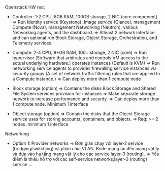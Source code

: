 Openstack HW req:
- Controller: 1-2 CPU, 8GB RAM, 100GB storage, 2 NIC (core component)
=> Run Identity service (Keystone), Image service (Glance), management Compute (Nova), management Networking (Neutron),  various Networking agents, and the dashboard.
=> Atleast 2 network interface and can optional run Block Storage, Object Storage, Orchestration, and Telemetry services.

- Compute: 2-4 CPU, 8+GB RAM, 100+ storage, 2 NIC (core)
=> Run hypervisor (Software that arbitrates and controls VM access to the actual underlying hardware.) operates instances (Default is KVM)
=> Run networking service agents to provides firewalling service instances via security groups (A set of network traffic filtering rules that are applied to a Compute instance.)
=> Can deploy more than 1 compute node

- Block storage (option)
=> Contains the disks Block Storage and Shared File System services provision for instances
=> Make separate storage network to increase performance and security.
=> Can deploy more than 1 compute node. Minimum 1 interface

- Object storage (option)
=> Contain the disks that the Object Storage service uses for storing accounts, containers, and objects.
=> Req: >= 2 nodes. minimum 1 interface

Networking
- Option 1: Provider networks
=> Đơn giản chạy với layer-2 service (bridging/switching) và phân chia VLAN. Bride mạng ảo đến mạng vật lý và dựa vào hạ tầng mạng
vật lý cho các service layer-3 (routing).
=> Yếu điểm là thiếu hỗ trợ với các self-service networks,layer-3 (routing) service ...
![]()
